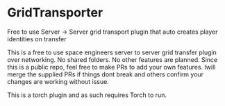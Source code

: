 # GridTransporter
Free to use Server -> Server grid transport plugin that auto creates player identities on transfer

This is a free to use space engineers server to server grid transfer plugin over networking. No shared folders.
No other features are planned. Since this is a public repo, feel free to make PRs to add your own features. 
Iwill merge the supplied PRs if things dont break and others confirm your changes are working without issue.

This is a torch plugin and as such requires Torch to run.

